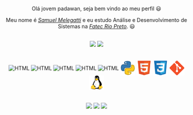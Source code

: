 

<div>
  <p align="center">Olá jovem padawan, seja bem vindo ao meu perfil 😃️</p>
  <p align="center">Meu nome é <a href="https://www.linkedin.com/in/samuel-melegatti-scavassa-272006210/"><i>Samuel Melegatti</i></a> e eu estudo Análise e Desenvolvimento de Sistemas na <a href="http://www.fatecriopreto.edu.br/"><i>Fatec Rio Preto</i></a>. 😃️</p>
  
</div>

<br>

<div align="center">
  <img height="180em" src="https://github-readme-stats.vercel.app/api/?username=SamuelScavassa&count_private=true&include_all_commits=true&show_icons=true&theme=chartreuse-dark&hide_border=false&show_owner=true"/>
  <img height="180em" src="https://github-readme-stats.vercel.app/api/top-langs/?username=samuelscavassa&theme=chartreuse-dark&hide_border=false&&layout=compact"/><br>
</div>


<br>
 


<div align="center" valign="top"><br>
  <img align="center" alt="HTML" height="40" width="40" src="https://cdn3.iconfinder.com/data/icons/logos-and-brands-adobe/512/21_Angular-512.png">
  <img align="center" alt="HTML" height="40" width="40" src="https://cdn.icon-icons.com/icons2/2415/PNG/512/ruby_plain_wordmark_logo_icon_146362.png">
  <img align="center" alt="HTML" height="40" width="40" src="https://cdn-images-1.medium.com/max/1200/1*5-aoK8IBmXve5whBQM90GA.png">
  <img align="center" alt="HTML" height="40" width="40" src="https://cdn-icons-png.flaticon.com/512/4492/4492311.png">
  <img align="center" alt="HTML" height="40" width="40" src="https://upload.wikimedia.org/wikipedia/commons/thumb/4/4c/Typescript_logo_2020.svg/2048px-Typescript_logo_2020.svg.png">
  <img align="center" alt="HTML" height="40" width="40" src="assets/4990671.png">
  <img align="center" alt="HTML" height="40" width="40" src="https://raw.githubusercontent.com/devicons/devicon/master/icons/html5/html5-original.svg">
  <img align="center" alt="CSS" height="40" width="40" src="https://raw.githubusercontent.com/devicons/devicon/master/icons/css3/css3-original.svg">
  <img align="center" alt="git" height="40" width="40" src="https://raw.githubusercontent.com/devicons/devicon/master/icons/git/git-original.svg">
<!--   <img align="center" alt="github" height="35" width="35" src="/assets/GitHub.png"> -->
  <img align="center" alt="linux" height="40" width="40" src="https://raw.githubusercontent.com/devicons/devicon/master/icons/linux/linux-original.svg">
</div><br>

<div align="center">
  <br>
  <a href="https://www.instagram.com/samuelmelegatti/" target="_blank"><img src="https://img.shields.io/badge/-Instagram-%23E4405F?style=for-the-badge&logo=instagram&logoColor=white" target="_blank"></a>
  <a href="https://www.linkedin.com/in/samuel-melegatti-scavassa-272006210/" target="_blank"><img src="https://img.shields.io/badge/-LinkedIn-%230077B5?style=for-the-badge&logo=linkedin&logoColor=white" target="_blank"></a> 
  <a href="mailto:samuel040103@gmail.com"><img src="https://img.shields.io/badge/-Gmail-%23333?style=for-the-badge&logo=gmail&logoColor=white" target="_blank"></a>
</div>




